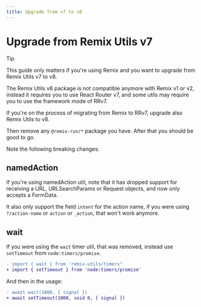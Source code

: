 ```yaml
---
title: Upgrade from v7 to v8
---
```


# Upgrade from Remix Utils v7

> [!TIP]
> This guide only matters if you're using Remix and you want to upgrade from Remix Utils v7 to v8.

The Remix Utils v8 package is not compatible anymore with Remix v1 or v2, instead it requires you to use React Router v7, and some utils may require you to use the framework mode of RRv7.

If you're on the process of migrating from Remix to RRv7, upgrade also Remix Utils to v8.

Then remove any `@remix-run/*` package you have. After that you should be good to go.

Note the following breaking changes:

## namedAction

If you're using namedAction util, note that it has dropped support for receiving a URL, URLSearchParams or Request objects, and now only accepts a FormData.

It also only support the field `intent` for the action name, if you were using `?/action-name` or `action` or `_action`, that won't work anymore.

## wait

If you were using the `wait` timer util, that was removed, instead use `setTimeout` from `node:timers/promise`.

```diff
- import { wait } from 'remix-utils/timers"
+ import { setTimeout } from 'node:timers/promise'
```

And then in the usage:

```diff
- await wait(1000, { signal })
+ await setTimeout(1000, void 0, { signal })
```
